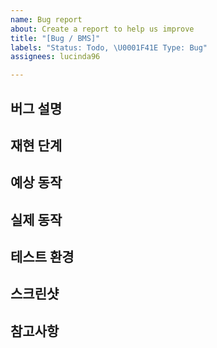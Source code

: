 ```yaml
---
name: Bug report
about: Create a report to help us improve
title: "[Bug / BMS]"
labels: "Status: Todo, \U0001F41E Type: Bug"
assignees: lucinda96

---
```


## 버그 설명
<!-- 발생한 버그에 대해 설명해주세요 -->

## 재현 단계
<!-- 버그를 재현하기 위한 단계를 순서대로 작성해주세요 -->


## 예상 동작
<!-- 버그가 발생하지 않았다면 어떤 동작이 예상되는지 작성해주세요 -->

## 실제 동작
<!-- 실제로 어떤 동작이 발생했는지 작성해주세요 -->

## 테스트 환경
<!-- 버그가 발생한 환경 정보를 작성해주세요 (운영체제, 브라우저 버전 등) -->


## 스크린샷
<!-- 버그와 관련된 스크린샷이 있다면 첨부해주세요 -->

## 참고사항
<!-- 이 버그와 관련된 추가 정보나 참고 자료가 있다면 작성해주세요 -->
